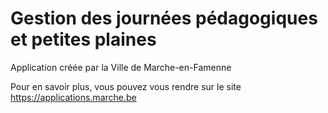 Gestion des journées pédagogiques et petites plaines
=========

Application créée par la Ville de Marche-en-Famenne 

Pour en savoir plus, vous pouvez vous rendre sur le site https://applications.marche.be
